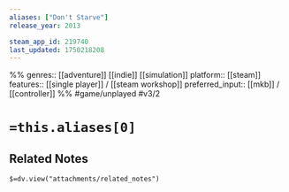 ```yaml
---
aliases: ["Don't Starve"]
release_year: 2013

steam_app_id: 219740
last_updated: 1750218208
---
```

%%
genres:: [[adventure]] [[indie]] [[simulation]]
platform:: [[steam]]
features:: [[single player]] / [[steam workshop]]
preferred_input:: [[mkb]] / [[controller]]
%%
#game/unplayed
#v3/2

# `=this.aliases[0]`
## Related Notes
`$=dv.view("attachments/related_notes")`